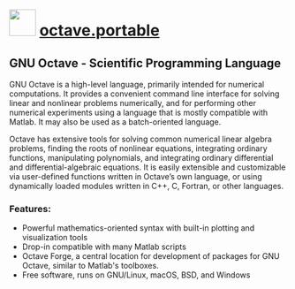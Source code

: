 # <img src="https://cdn.rawgit.com/abejenaru/chocolatey-packages/16e4ddf69bd7dfc07597b7b3aaa7d8372eeec7fb/icons/octave.png" width="48" height="48"/> [octave.portable](https://chocolatey.org/packages/octave.portable)

## GNU Octave - Scientific Programming Language

GNU Octave is a high-level language, primarily intended for numerical computations. It provides a convenient command line interface for solving linear and nonlinear problems numerically, and for performing other numerical experiments using a language that is mostly compatible with Matlab. It may also be used as a batch-oriented language.

Octave has extensive tools for solving common numerical linear algebra problems, finding the roots of nonlinear equations, integrating ordinary functions, manipulating polynomials, and integrating ordinary differential and differential-algebraic equations. It is easily extensible and customizable via user-defined functions written in Octave’s own language, or using dynamically loaded modules written in C++, C, Fortran, or other languages.

### Features:
* Powerful mathematics-oriented syntax with built-in plotting and visualization tools
* Drop-in compatible with many Matlab scripts
* Octave Forge, a central location for development of packages for GNU Octave, similar to Matlab's toolboxes.
* Free software, runs on GNU/Linux, macOS, BSD, and Windows

